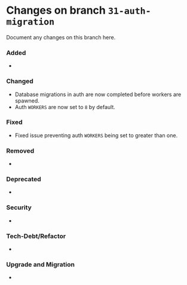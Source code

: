 # Changes on branch `31-auth-migration`
Document any changes on this branch here.
### Added
- 

### Changed
- Database migrations in auth are now completed before workers are spawned.
- Auth `WORKERS` are now set to `8` by default.

### Fixed
- Fixed issue preventing auth `WORKERS` being set to greater than one.

### Removed
- 

### Deprecated
- 

### Security
- 

### Tech-Debt/Refactor
- 

### Upgrade and Migration
- 
